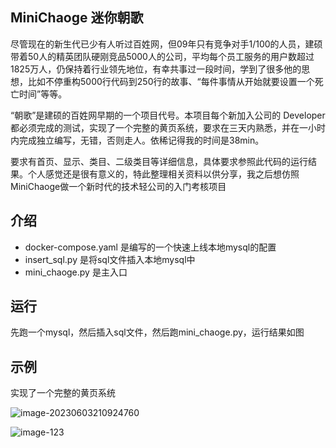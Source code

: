 ## MiniChaoge 迷你朝歌

尽管现在的新生代已少有人听过百姓网，但09年只有竞争对手1/100的人员，建硕带着50人的精英团队硬刚竞品5000人的公司，平均每个员工服务的用户数超过1825万人，仍保持着行业领先地位，有幸共事过一段时间，学到了很多他的思想，比如不停重构5000行代码到250行的故事、“每件事情从开始就要设置一个死亡时间”等等。

“朝歌”是建硕的百姓网早期的一个项目代号。本项目每个新加入公司的 Developer 都必须完成的测试，实现了一个完整的黄页系统，要求在三天内熟悉，并在一小时内完成独立编写，无错，否则走人。依稀记得我的时间是38min。

要求有首页、显示、类目、二级类目等详细信息，具体要求参照此代码的运行结果。个人感觉还是很有意义的，特此整理相关资料以供分享，我之后想仿照MiniChaoge做一个新时代的技术轻公司的入门考核项目

## 介绍

+ docker-compose.yaml 是编写的一个快速上线本地mysql的配置
+ insert_sql.py 是将sql文件插入本地mysql中
+ mini_chaoge.py 是主入口

## 运行

先跑一个mysql，然后插入sql文件，然后跑mini_chaoge.py，运行结果如图



## 示例

实现了一个完整的黄页系统

![image-20230603210924760](/Users/jessytsui/PycharmProjects/迷你朝歌/static/webpage.png)



![image-123](/Users/jessytsui/PycharmProjects/迷你朝歌/static/product.png)